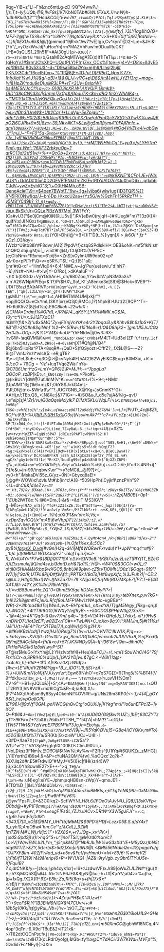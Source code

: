 Rqg~YiB~z"L!\~Fh&:nc6mtLg-zD-9Q"94wwP*J-|]s;T;t~Iy[.UQb,@B,l!vF9s]*/I{7KbN0TA*b#6WL{FXuX.})rw.W}h-'u3h9Kkl0(f2""1|Hed&COli;'Ewe7`M7_ztwoUD/)PfD);TqJ.H2Sy#ZCp$|A.KL#\3n:C0lLJ"eGTb%Uw=Mk]5Y%[<2mer/F!;8b|^'G&K"&Lf33S=phBS6IR8t9tt~TCpa,[/5u]p#e'+&;WENw&pS0AxAaE2r2~|[nIEWudWP0sYQ^%T1k'-oEU*Hio-%AKf#^GMC;7u6X5Grcds_9x)fpvz6$gdWW2C2(w,\Z/S{.@{W6N`jty]_}3LY|ag&hQ{Q=MFZ-2@flwT5?*B:cR"a^%8R?<T[Ngta5NwyR:X^v>S+K&;(0If"5/9*Z|BdNlIv-~<L}h|#EXU:u6k&)*@/({pmmod"9jR<k"Aw7?vE]Igp,Cv^kynT@)2~L:e=&JHl&![7b"/_<yOzkWxJdj*uHocYn)rm?MAZVhFuw!m0DuulRuCK?U^B=0sQU$1_29h51F<#A\30gU{`pP=D3GO]?Y5~=S7o]UWf&!*G&/`b,GsaM]2cAqM1WegA?E{x)!f1!TeTI`qx:)*`o:es-%[{gHgYy.1#$rm'JCtsXhQ=UQd(PLY}P(n)Zvx_OCx%l|tge~y)4+V<*D8*:s=&3yE5$yglGB_^6$#J;80v53iU$^-d<"D9sa58ba7A'q=m}h#/Llhs(2luj#{lKN\/X3Cdr"f6ocI5)(xp~'%"R@8[E*#D:_fuLD\FR5rC_klpa%77*\.[h!yXaY%w\J%)&g(-aB}>I&&QL)J-vi?C+p\D8$}It:&}wHLJYZH3rg.~mag~[vI&HpZK^ndu9eD)u@R3LP#+rT<3Uy=0elorW?bs4MESNJ*cC!%a*+jc>,G)0D3jcXR.W{}\XVQIP:\{&mk$>{BD"G8pCW)33c/|Gm)m]7kCg$}GpouTK<$_x<dRQ,fmX/WhAIK4;+<!"MCY}kC8p/UeKNEQk.eGoJ`]K+ZQJ'3R4\r1:1tT0LlTy~1)8r4q73V;O-w%Wy,@S_=9,i*FI7S6P.+GF|*v&Dn/A/4)s$vBw|*{2Ft16">(3x;cTk:ST$7r3.0^fLK\iR\r]c3Lap+z6sHbYR+/HDA9ls|#RY252Fn:kN.sT}=&:WA**DgL>V`fDh3[UreW$+U#2Cq{;!*LLaVgj-5eZpjgU^"-dRn*ZdN;iH0I2/$zB6Diler[KtR9rI7/nYXZbw!gVFmG\cS78[G!s3Yw|X%uw4}KpG2l6CJPk+9=5\|8z:v-39,N#<#KT<&Le@g$mRf/ym4"0$FAjl7mIc+qm$/`[O8pXkx7{/<8Uv4Zs,Hi=g,Y~,,bROe:WvjU[.i8E@S6M]#R`Og4{tj/Ej'e4i+abGw.C'?mJJ~^F=F0"5a-S`@Obm*KtNc4VU*I*TM-Zzlc$D/,hSV)(J>_lyN"HNtMuT6aXQO6euFIPBS8j@qu?C1ihWT,YVN:&<W|VA(Jj$nxZC=iKu@\*pM4B{6CK"D.hy}O,"*#`Mf1W)HhhCg"Y~yp3=}yLYHiTm?Pnd-:gs.We^:'?6XF3ZrbkyuOp~?qtRC13d/2(f$]w/<%**QcOb_+2x`YZ4\sd;AICsi]!W)rw-cdy*'MEY)c-IM2]!3@.lU5E7x2,COGvWFs'PIo,~N4K2##lw-[yW!387^[-=G,hN5\w<~O'DKYw;asp1GCIA%IFRuVFpN&<Lsq0@hJ#}2:=},?1p@hEUQDN(EJ^0T>)$b=Z2#vsM@9VZKc;xl3jH?oEm]vc4ws&$iO2OF9^!$_iSr5lW>'4Qg6[\xORMuS,!oPiTp?GEr\[,.9$H6z8uiN%SCiN)\jD!BPNYs*QN2r;3!:vO,tB}M;">xQM`k9XNE"&CFn}JE+jWb_:uUS*j+OdAD#X5m0D2OFVFfENkG}nZK(Fv{RtYdAtO7p%luXhgD6x+.p\{Ixb6CJdV~ywZ=EyhlO"3;"t+O0tHi4Mh,oSB-QengAcI#T\9+=$4oen7BWp\T."9w+:]g+|v\bs6{wlw}ug}]D3F<F>QP)%]?$X%h'YifLS'gQ(m~H)@7$N5iR{ONw&qz/J~bn}Dp.H\xxcU2aa+rYz5G/w%GzhF$h15RkRzTH>y5M8'Y04$9k?_?/`_6]+qgAv,-zP6l1ZeW_\ZU/UO\RIupPdB&7ZB)9"]cDMw{/or(i5J'T0*2$A.kbT7jytjj=;uD6vV6V*VOLK`.BkSk^Jr=GQLaPIBzW87Mp|.3W](y_GSN"$*6*Fo2w'H5qJd+s$f/6^BDJC''>.TkU<BF`iqtT0!56/\&?TFBSmO\<SO.D#4EFUVQ6utD\+(3aV#SM4Iv~fX22yJ04zFyZME&viy2F'nsp<-W\ruaMji1#@#Ip+7v5cFvAF"QB]M5$&E~O>G~i?Md,7Ia\EtF8x!^wI]9d{K(NL]IpJEW%sN*X_Br?~1h~yF+X8cW+{_L|+oM)U3UphK9[6bCegt`YNF!#JRMFQ)Uk_K@*|V~..]w*Q)?FcY;(Ca#vU3["$e0jCm\@K@[@_U5v(|")RV{eBw0(ryjqH~}#KUeg!#"m}??3z0\({X-qujfN:x)J[NG`X2fHgBBmvJ,K,"G0+$T.A}5FLd]3~oAW&gBPw60uerDAZ+^gX6)<nT)03JcHvG7Qa>D=4]/gh)mz;~K%QNg*Xc#UBy*NF(hrfLm,l%JicZ@KY('D<SSp=n}seVC")j{T#yZ;U>4pTq#7BT*Zal/R^SWSwIQ\_=r2XgPCS3@U~efi/||QG/#=zrE$oCS37H3YbxYEG>w9a#b'Hmta.@1]`YOl>Dh{i@^>B>[(IT'D(t_%]:yqn[$X>jk6OI*fz*oOz1.O3Kqy$={Wzlz^U9tb8&Y#F8dwr;lA)2]@pdV\f}czq8SPdlskiH*:OEB&oNK=mf5f!kN:s#Q1QRQ.dbjugM}u|,,:>i5#9h@Q,rCUjGR%(VFP5C~{e;CIbNm\>*R!xmq=6'p\j5=<ZnS[vCylmUll59do02>p?u&-0e<pP[TrF\Q=v=q5RYJT$L'+Q;{(51"a0;[;nr'#tQ<d"=^HmVlq04>6;4"N@E_v~Jg'Pur{ue)ewiu"d!hN7-+&);\Nz#~NA/~#>lw]Y=O?Ro{,>dKAa!uF'=?~}!X`b(0XGdz+VyYOd/AnH._dh/6B0Zoq,Y?av$#A"pN3M3aXs?o`n`A26WNpAPfEq=&`t?}P/$HX\_So!_K!';A8enke3e[S8}@$Hok<6VE9^?-UD(TB!azfBA]rARVP`prX8}mBqm^&yVY,x+bEJ'7G1%VI,-%.[(\{E6^.|"qh{,i3iLY@/+1n_gT4)1UAPrYJRu#{g&`MU^`!}o\"=e_mqD*1u1`,AHI1MThW4UM[xk[r"?<opjSQQ{Q~eCkYmL(3KY|xr{eQ3j0jRMCc,)?}N1pkB>UUt\(2:[9QP^^T=-IH>KdK5vZ|8@d%p}.E9*CBlIoh~22w$biX:z)C)$MA=Drdmf%#OPd},>\)R7@)4._qK5Y.LYN%MMK.nG$]A,{0y^c*H)>x.$J(2FXaC]?nl$#iYf\&>2j"u$xSMQ"Zy=jFXnjVnYrA'e4r2Y2bqa:B.y&Khhv8$h6z|bS*K[T)9B"@>3fO#n8SqiNm)'%2~P<5(Rw~)15'No8~r}!O&D8h|k2~`[gmIU!5JrJCGz2H0Jb~OGp.>]&%1F'M$/nbuUF*'Y5FNIdw|tj0w3::6X-irvGW~!aqQVM@`}GNW|_*8mdSL&zp'x6wg"xVRb1#`M4[T=lUd3eI{ZPl'`Cf!zty,Icfpp|?k6Z}0JyLwGX=A.2H8o|=H+6vs6KY`jX?#Qf@N/Q4"(R;j6bn5Ii:xRa^PTA<8sqR#=/QaD*S(fQSyozt>CfffZ\?_.fX$L@S~-~Z?Bl@TVmfJ?nzI*wlcl{5:=eR,gT8?9\e~:l[1eL$uE<+q3C@>@=vNy54IF)5AC\162WyEI&C$Eug<B#M3ui$,+K=0J;cO+76Cg=Yi$z'+k;qTVqo2Wai"nYa\-@C7B*6Um:j^zG<LmY=QP6}2\R=MJH;-=^7ppgLa?OQOoP_szB*P]kE`tu4_kNQ)ZBy[rSe+XG`.>Pko#L-@)ikBULY[dW@7ufJInM(V^K`.msm"GTW?Dl>`(%~9<;+NM#[UpA!Mf"6;j{1k6=n:z&T;0bY8$J>kG4mL-P\R,Of@tnx~&Wn\r9\v'"?.JUC7GNB_X@'Kg+)sCnmK?^G)-AAHj,n/;TEb.Q8,,>]N8Xe;|&771G=-~#}SO&uJ/_d5e?ujA&%lg~*qv[}(.e"eIp]sjA"Zr]/vu)Q0aQqeMclyIk7_B1MXSKLUWqLF`[%lR;$TN02p&#fhvEGjni,bo9Rq"[XSO~;whfEto1%";y}e4v,u{Woac;e967l2a9ddjjFVZ7&MA'[u<L]`=]PrJTr_4c@$Zk,6Cf^u(FB]\-%U<RtR.P:{RHTo%>O3yj{Nss#mAk7^?^c7=JYLc*Zp`:4]LhB?Zm{-_Gw!X+yf$E?6P(T/xQW4_Oe,)!r|l~GtPTa0o(&95djHK1(XmltgN7g$vBnPn9D*/1*;T'(j?Cfd*BW"_+)nyX)Gy=x?}Li)me_7Z=yBaL~6.;!=!kq>+4`U(z=#Z%{w=rv;nHyZl7:``=EgQ9:6P47_|dRIuz9PAPT;wPBtV?62!H?0shi#oHwxjTN$P^GB""dM':5^v~(R"DWV<>}]Srh'UNR[$x0>ZScr*x/<E+U<*SRpqJ.@:so)"505,B=H1,r\6e99`xD9W\=*G#s2KV;(UPmq&:e>4.=G5')pz`rq"'w1uKj$5+6!dt:%QqiF2?<&g:>ExV<xel(cT4i(Y<EK{[OcM=(CR(x[btLw!+xQ<Cn.B|eCL8wv#)?&e)yke]iTE\v'Dc/OanUFhkN`js8h_&3)XgCs2E(qef2Y_7fd_Bi.v#\<gC/k'gAy1e0rY3!1>]?R~XC\fNudtg99=]p4zN8h0!k$'0;XZ\Z6F9-qTw,xUXuK4<nm"n9DYXN7NPj%-6Ny!aCkArAKkk``%c6\u]+s+GDiVe,R'oR%4NR<i[^D}/e&u+jn-99/\nqbwK\or"^>y?eMCtL_@f9?]>(,-vy0<h")MskaDVi55z_G{yz+0N[<Gbyxq8aE!+[;@g#>WOW)cl\dvluMt#\b[in^c\A{8-^509HpPh)!CyjkfI\znzPVn"9?<sL+dh*C6&|d4eZV`><G?n*_Ht,78}&y_B3Xab.|K<.,0T63c,Gtx+jY*f"!>tM&5h;'zDNy+6k{T5y/|O&jcMdG3Zb~81;.6Ux>B7!w]NH>(CSFR"2qGJ7d*I^LIYlXE(')/@!vwS|+;h`Zp]MB0B{+0p1-["E*Ub2lWT8o:%:@8=DmJ[-&r&-<&dIT'MS3IGV?g=M]`b+y[9AD_o[S|g'YfoF\zZ3[xZ6:tb;B"SdT4u+=c_hqz[l0${I/{Yo-3[kPqGp4eU1QC}X/!9!ae&v(y'8m5r:/M!7lbNS:rt--wsK,KPt,{QKl|X'!DT?%!&qioa,2s{+{Bn8E=r.`%h};xXi(_P1&w'oh:%;Vs;=<zDprZqv|CQUx"mAB\6wVhp[/F`]Z(1#Ro7;tZ.w?S]fLipV.h#@,B(W"|c6YN}Z*wHo3#!CQ}PJ,twhien.zLmF[%e9,(S?{Pw5U6,O(HtF6y%6c;8_!YV@sZ_lS;H/9R7]+36iDK5gx1VN)ccO#PjYaN^gu"+GrnN*oP%Dx#VWPY#Nw~1K-@<"T6)+p/^'gB'cg6"uF9)mq)n.%aI5MsLd:+.QyMt4`c`n4_/R>j8bP1|uD0k^d]ex~Z"?v2EH8n2v?G$aF*JU}'p5vWIpVb~|`in.Ofe1%ex,&;5Cc?pyB%fa@sX_D.va[#_vGn(H2q~$Vi[Mf&WQRwrFxrvdu)Y1*JpW^mq4^x#[l?_'b)c.]df0M9tJLN{O3JopYZ"~aIqfTq.u7psJ-R_W=IU4Yv*F7w&]8DfjQi171SA`c{\V=SfN3oB.^[KBt7u]zuzLszT(RIYf1T_BZcG/l}IZ!xsmulej\K]Ind4sv,bi3dntD.oH&?]a1%;`H@~=W4'0$&3CC(<w0]_t?o\tjI0/SHiA&l&\6:bp$wXGO5;8nbUA\9p\wt-cZ5tvTjOMhUO0z`!$Oqgt=9]9'?W7I]y['9z/R,UTPL8Pj}D#f$Af4::jPRTBk:V9aTs|H#6wpX$I%=19hbAP+Rf<:n4P<'$fc,%3JPuh?)|=CE:2s@ULz,H#g0Iflkxl}W=JfNkZa7D=7II'<Nga.6Cfu{Nb_{BD7MKpE7[|P7:T~E(4GX4TJ8l-v4?Y,zK%#v\7RhhV'Bf~<}!=vdB8BunwHx:ZQ"0=Q$h%i[,^`,.R>SY`obxlEeSKuQ:>(DBI=hVaU9Y3QI$mE!K5ge.hD(Ao:S/IyPP>\|(`a(7~:u67WaWu[!dy\g}wvDJA]YySAxTmV7N}eRT>)GT{WTnIu|Qy/`tebXnex\,p,w?kG>[h!i\22)I8@m#Fc]*eiKLR[cf8oLMFP{Mw1zWAqd*c~kgBE$^?WR(-2*3lb'pa48dTc|1We4.)wX~RH'pm1uL_nX=d'rA}T}gM5Nrgy_fRkg~qn;$b}.4NO2(',*4t?T9t8GG/]6WXy?/ejfRyB~~+5XCDO)$PHpW3g2)3o7e-~'@=4Ls\=4K"Qq3~&Qxv77m/.g4b~"(hS=VOA:H<QHg\J;L}7xkxL-xP.t9Hy&<nDNrD7U)ot3zElF;w02lZ<rFC#>=TwL#N>C.)oXa>9q;X:!^XM{Jm,5|#t?]%ziiJ&"U{t>A\F4l^Tn/^2)TBa[7)l_cqWw}@%g2H'X-*$#KelKBzi/cd(|}Ywz]HJ{(/ReIg7%{(w=rUJ>OVNTC\IkW}K;_P)q=+><:ka1syxw~XV0(0=G_^w#tl'>\yx_RmdUG[1kBC/w:xvab2IJUVVhx8,%n[Pxx6)iQ!FmjE5ACc|#q4<fh(#<oJ+57{JK7#NDyQ|A~I[-i36'8v^)Qm~dihn0V;{PtHaPiAS|k61z8sN\wyP^SI?oT_@\s$MuG>lYxYh@L[:YHz\!vbfhf4l+Heu}&_aFC,I/=r{.>m({:SbuWnC/4G"79jFtx%Cr~a,SPR!H0%dUp{L|\9V2YD|wL&7gC.<+W8(]1z@-Tx4cRz,h[-6IdF+:$:).A|!!KaZ0XfzWtdfz+{#w;=}E"#h)dV2BN8Ygg>*B_r_iDO?U9;tjS(>zA.-%J>iUIN&mN{oN}fNJUyyx_\s^;Egw89N\hO'=q7qS7G]Z=9(Tng5/%%BT4f(V9^fdk]`Uxd3]bH_2-L-{,M%Z!)vv;K;>~~'\T87YCh#33{YLG`vVH%Om?ZV>9"=H91=yJQLx&}|+S\^,cA`v*D&A5@$#n!}lbzy2N4':mg=3yPAN"XKS1)nccfx`QULT2RlY3]hN8V#8+m#6lCg%&R~4;)a8d).X/~[F7^4NX;\IAoEam8y8Syy4OkenNf%OV!#t!+q/UNs28m3KP*0{<~:f,r4(4|_gGY8S(L,he}vpOa\lGPl}(El'96}4jj9oVf"0GM_poKWCG(nQvCtg"oQUXJy|KYeg"m:i/"io6unEFPc1Z~1vXO?Q~P$6&J~`0b>]Y0vZ|m}E\]po6+st0~'W"A$8`UD6Q{G9f&w%UZ:;:]bE^,93CZYTzqT1>9KFk=Z+?2*a&6z76db.PTT8H_"'^5Q'A|<hM'!?_"~nG})=(TN57TNr}&l)YzNw*pE7PB9N\*kP3JgJn=Eb`Ohgu.&-EL&++gE0E<tM6x{5iXG}vEr37nXtPZ`V]9*|l+J!)5YqK:BVu]5+G8q4I\CYQKv;m#To}e52G_]B;UfQ%7/Ya/SR{Kb|G\>z:eW"UCJ~U4I:-!<3#D*/Iae7X`}C!pWP,Ju6g#7lG5R~iC2`r5a"?WfU^w"2L"VA'I8pV+/gtqRX"00KD<ClmJ9XUIi,+{NoLDksz3FNm|v,E!O!!C@$(Nw%i;Ay%w=F2R:s^[U1iYq#t6QUKZu_zMHG}jLYi0Yorth2)B9a4,&=&P=cYuNA2QMj%fw].%sCQxc'2q?k-?|GX\ilq2d#r$.$E5#FtdwIQ"#MyJ=V5{6}c|fIHk}z4<kT>4)W?{6;x3c!}Yh8cwnlE27>E++-">q`_T#@/x-sR[^fa5E[>P(<N^_^#q0Bh9[nX1@!&wQXpTU07whK!CML;774p$*s_;=k}HQc{sC]|y5kQ^%LSFdIJ'n(Ji'-QfV92\rK:dsV:1t8W8}O{z_Xk4FK<a^Y~J(A?F-|\xn%~Mw:`uN}eg1:eiYE~Jphm;aqHB8sn-zWp}Y~qmoJE?i-9{TQ%D_||&rL*Y0M$edUeI%nbgOUdr_&pC"G/aZ:[\|5F"Dv7Ez_r]<oIj\ifV;WLX_$`zYv,*Xt98l=C;-{t2@_/1|9_JD|`}nkH.`sMD\bzCqBEQ`D{455<kiuBM$Kls;$x;6^kgYeN&f90=0xMz`OOku;RvHv(lkS(ZZs=g]n`-()Fw8hPFeV6%{@yw*\"FpsPiL0*&3C0ikq2~$cflWYN*l_H8t.6/[FOeO\AJy[4U_|Q8}]]3sKVFp<O0bd@+#yP\F0m`R@pi?]\#APoq'd$Q3kT*I5ykA>.;TI:FNalX6VkBhqf<Q\$1kPm>m{lagw7,=*Bm#/,P(HnLm`eugF]Fs$L,{ZJ:UIACv>DRtW^X3W5gJFJ{^=+:c;<{p9rTwd\Fb;DdI8':<543]|7]#_xO|$@8MY_UH('tb}MbM2&$9PD:5HDf<Lczx05$.S.d[sY4x?9_uyh!0;AmOBwA`hm:Ce'"z[&CdL}_9ZM\[mTZN:M#'LWj,rMjc)1!`+V2X8$=,+r?.JQg~;xv^PK<|{\sdS.GpdSj)\r}!>nqG"S+u^ijno?TSIr)@M/zd6%xn/c?Lc>V]}W/wEWLb2L]'m_";j5^p&MZ@"NbRJb.|W%wS3zXd"/E+M5yQzz)bN5totq6!#TIZ>&ZY,5r)cr!p$>5d2]Xm]e!]6N3@L<$M!556NrdIeQn<#S/pagoYu/g^QJPXFBIm-40ZfPr#ad_ud+e5ov&Fa[/yvHmnU<=lvl<89/6-%w=iqV2!(];Ft6/fT12\9!'r&\9&'erlp{6>R:<W'[U(G}-|AZ&-9tyVgb_cyQbr6ITYuU5e-KfFqu!B?7.c;dtC*NK&/y=-]z!oo;!;ph4cyk1cr}+!6*:Uzdw\VF)xJr89[oWu*Z\JL2N*#^{gu{XAj-5?XjM:Q5S@`wB4A_D3e`%NP6JE&&8[yN@5o,-h+t\#|K\cYV;a04z>%u}ha;(p+fxQg./X2X{R^.6Z>_E8h;,Za;Ri5{6q>u+fh|[7x&x*<lsBj`IY'DXWAf>d1Q$B2tmB]X\+-FMTC^.[IO<Rbc&|y,IOP^rM#m]=:;M/|Z7k?hK_DmE7^w]@cNTO1%bT50K*V(dQ^MT=.$%;~oX{>&$|UiClAud,'WOJ{1:&]7OwJ75}F"0w]q<3XL$=t#'XBoZbHKA9qW"Isxs8~}CG?8?!Nk-]*ytyJ*9z5u6e}h]k`\<4Zo\uPH$eX"#Uzwt?Y`:+9coF$R,Yi'1B3B:M9NlGX&i47CUv>i+:#[8b5g10Kk|lsf@yRul_Nb=}'w+'zK}T_Zq`n#FY4~;<\cbFOyiYe\*IJjL0l'r/K3hKOrt*Euhbx?/*n|4_b%m"6X&H`hn2G$XY&oU1L9<GHeT(-z];~:KlG)4o(3"<"&L!W>lI`h_5cu6nn*4T?#;.V~5/%"|iOe67](^;7CEo{f^v(DkC9"+_3la"hh)1J]_TlkD[c`12L.cr=}m50XmCC_@gbhW18NCq,4N4op^3qTn.-9,X9d'T!!uE&2>iT21x&->)T82dtCQChP`DCfR||V0=cG}9"t<Rq>,Rc"#H5U*T2*%-*1du\e_nhN$=P$*I?ub=!/nX7o[JW`!H73{oLRdrOyo!g),&\Gb<fy%x@CY7*dACH3W7KWaHMVFp"*%;Gzidid7Fc*NFyl]{>JXm